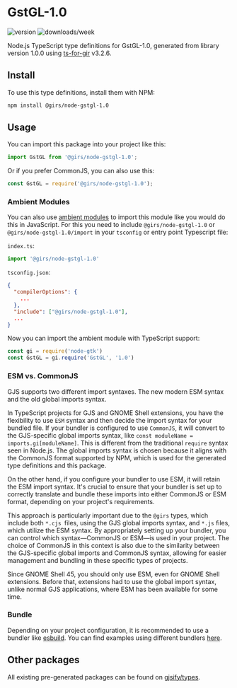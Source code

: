 
# GstGL-1.0

![version](https://img.shields.io/npm/v/@girs/node-gstgl-1.0)
![downloads/week](https://img.shields.io/npm/dw/@girs/node-gstgl-1.0)


Node.js TypeScript type definitions for GstGL-1.0, generated from library version 1.0.0 using [ts-for-gir](https://github.com/gjsify/ts-for-gir) v3.2.6.


## Install

To use this type definitions, install them with NPM:
```bash
npm install @girs/node-gstgl-1.0
```

## Usage

You can import this package into your project like this:
```ts
import GstGL from '@girs/node-gstgl-1.0';
```

Or if you prefer CommonJS, you can also use this:
```ts
const GstGL = require('@girs/node-gstgl-1.0');
```

### Ambient Modules

You can also use [ambient modules](https://github.com/gjsify/ts-for-gir/tree/main/packages/cli#ambient-modules) to import this module like you would do this in JavaScript.
For this you need to include `@girs/node-gstgl-1.0` or `@girs/node-gstgl-1.0/import` in your `tsconfig` or entry point Typescript file:

`index.ts`:
```ts
import '@girs/node-gstgl-1.0'
```

`tsconfig.json`:
```json
{
  "compilerOptions": {
    ...
  },
  "include": ["@girs/node-gstgl-1.0"],
  ...
}
```

Now you can import the ambient module with TypeScript support: 

```ts
const gi = require('node-gtk')
const GstGL = gi.require('GstGL', '1.0')
```



### ESM vs. CommonJS

GJS supports two different import syntaxes. The new modern ESM syntax and the old global imports syntax.

In TypeScript projects for GJS and GNOME Shell extensions, you have the flexibility to use `ESM` syntax and then decide the import syntax for your bundled file. If your bundler is configured to use `CommonJS`, it will convert to the GJS-specific global imports syntax, like `const moduleName = imports.gi[moduleName]`. This is different from the traditional `require` syntax seen in Node.js. The global imports syntax is chosen because it aligns with the CommonJS format supported by NPM, which is used for the generated type definitions and this package.

On the other hand, if you configure your bundler to use ESM, it will retain the ESM import syntax. It's crucial to ensure that your bundler is set up to correctly translate and bundle these imports into either CommonJS or ESM format, depending on your project's requirements.

This approach is particularly important due to the `@girs` types, which include both `*.cjs `files, using the GJS global imports syntax, and `*.js` files, which utilize the ESM syntax. By appropriately setting up your bundler, you can control which syntax—CommonJS or ESM—is used in your project. The choice of CommonJS in this context is also due to the similarity between the GJS-specific global imports and CommonJS syntax, allowing for easier management and bundling in these specific types of projects.

Since GNOME Shell 45, you should only use ESM, even for GNOME Shell extensions. Before that, extensions had to use the global import syntax, unlike normal GJS applications, where ESM has been available for some time.

### Bundle

Depending on your project configuration, it is recommended to use a bundler like [esbuild](https://esbuild.github.io/). You can find examples using different bundlers [here](https://github.com/gjsify/ts-for-gir/tree/main/examples).

## Other packages

All existing pre-generated packages can be found on [gjsify/types](https://github.com/gjsify/types).

